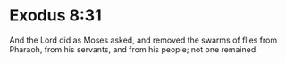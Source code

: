 # Exodus 8:31

And the Lord did as Moses asked, and removed the swarms of flies from Pharaoh, from his servants, and from his people; not one remained.
